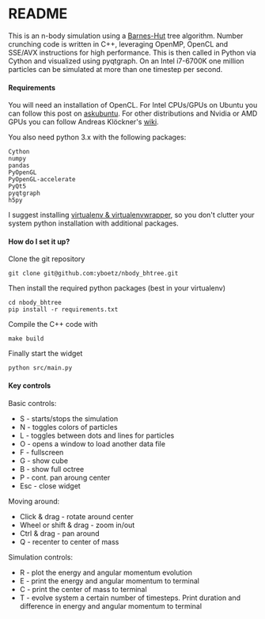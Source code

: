 # README #

This is an n-body simulation using a [Barnes-Hut](http://www.cita.utoronto.ca/~dubinski/treecode/treecode.html)
tree algorithm. Number crunching code is written in C++, leveraging OpenMP, OpenCL and SSE/AVX instructions
for high performance. This is then called in Python via Cython and visualized using pyqtgraph.
On an Intel i7-6700K one million particles can be simulated at more than one timestep per second.


#### Requirements ####

You will need an installation of OpenCL. For Intel CPUs/GPUs on Ubuntu you can follow this post on
[askubuntu](https://askubuntu.com/questions/850281/opencl-on-ubuntu-16-04-intel-sandy-bridge-cpu).
For other distributions and Nvidia or AMD GPUs you can follow Andreas Klöckner's
[wiki](https://wiki.tiker.net/OpenCLHowTo).

You also need python 3.x with the following packages:

    Cython
    numpy
    pandas
    PyOpenGL
    PyOpenGL-accelerate
    PyQt5
    pyqtgraph
    h5py

I suggest installing [virtualenv & virtualenvwrapper](http://docs.python-guide.org/en/latest/dev/virtualenvs/),
so you don't clutter your system python installation with additional packages.


#### How do I set it up? ####

Clone the git repository

    git clone git@github.com:yboetz/nbody_bhtree.git

Then install the required python packages (best in your virtualenv)

    cd nbody_bhtree
    pip install -r requirements.txt

Compile the C++ code with

	make build

Finally start the widget

	python src/main.py


#### Key controls ####

Basic controls:

+ S - starts/stops the simulation
+ N - toggles colors of particles
+ L - toggles between dots and lines for particles
+ O - opens a window to load another data file
+ F - fullscreen
+ G - show cube
+ B - show full octree
+ P - cont. pan aroung center
+ Esc - close widget

Moving around:

+ Click & drag - rotate around center
+ Wheel or shift & drag - zoom in/out
+ Ctrl & drag - pan around
+ Q - recenter to center of mass

Simulation controls:

+ R - plot the energy and angular momentum evolution
+ E - print the energy and angular momentum to terminal
+ C - print the center of mass to terminal
+ T - evolve system a certain number of timesteps. Print duration and difference in energy and angular momentum to terminal
